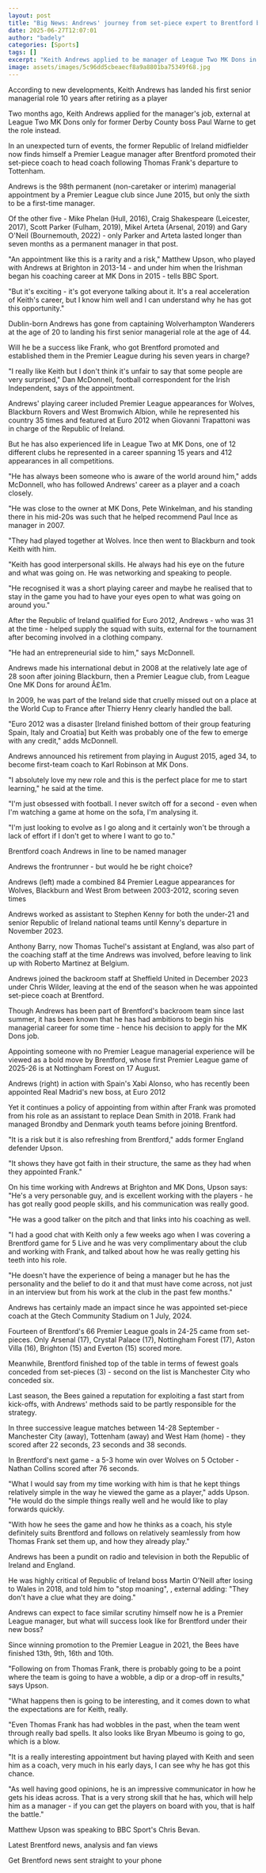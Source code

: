 ```yaml
---
layout: post
title: "Big News: Andrews' journey from set-piece expert to Brentford boss"
date: 2025-06-27T12:07:01
author: "badely"
categories: [Sports]
tags: []
excerpt: "Keith Andrews applied to be manager of League Two MK Dons in April - two months later he has been appointed boss of Premier League Brentford."
image: assets/images/5c96dd5cbeaecf8a9a8801ba75349f68.jpg
---
```


According to new developments, Keith Andrews has landed his first senior managerial role 10 years after retiring as a player

Two months ago, Keith Andrews applied for the manager's job, external at League Two MK Dons only for former Derby County boss Paul Warne to get the role instead.

In an unexpected turn of events, the former Republic of Ireland midfielder now finds himself a Premier League manager after Brentford promoted their set-piece coach to head coach following Thomas Frank's departure to Tottenham.

Andrews is the 98th permanent (non-caretaker or interim) managerial appointment by a Premier League club since June 2015, but only the sixth to be a first-time manager.

Of the other five - Mike Phelan (Hull, 2016), Craig Shakespeare (Leicester, 2017), Scott Parker (Fulham, 2019), Mikel Arteta (Arsenal, 2019) and Gary O'Neil (Bournemouth, 2022) - only Parker and Arteta lasted longer than seven months as a permanent manager in that post.

"An appointment like this is a rarity and a risk," Matthew Upson, who played with Andrews at Brighton in 2013-14 - and under him when the Irishman began his coaching career at MK Dons in 2015 - tells BBC Sport.

"But it's exciting - it's got everyone talking about it. It's a real acceleration of Keith's career, but I know him well and I can understand why he has got this opportunity."

Dublin-born Andrews has gone from captaining Wolverhampton Wanderers at the age of 20 to landing his first senior managerial role at the age of 44.

Will he be a success like Frank, who got Brentford promoted and established them in the Premier League during his seven years in charge?

"I really like Keith but I don't think it's unfair to say that some people are very surprised," Dan McDonnell, football correspondent for the Irish Independent, says of the appointment.

Andrews' playing career included Premier League appearances for Wolves, Blackburn Rovers and West Bromwich Albion, while he represented his country 35 times and featured at Euro 2012 when Giovanni Trapattoni was in charge of the Republic of Ireland.

But he has also experienced life in League Two at MK Dons, one of 12 different clubs he represented in a career spanning 15 years and 412 appearances in all competitions.

"He has always been someone who is aware of the world around him," adds McDonnell, who has followed Andrews' career as a player and a coach closely. 

"He was close to the owner at MK Dons, Pete Winkelman, and his standing there in his mid-20s was such that he helped recommend Paul Ince as manager in 2007.

"They had played together at Wolves. Ince then went to Blackburn and took Keith with him.

"Keith has good interpersonal skills. He always had his eye on the future and what was going on. He was networking and speaking to people. 

"He recognised it was a short playing career and maybe he realised that to stay in the game you had to have your eyes open to what was going on around you."

After the Republic of Ireland qualified for Euro 2012, Andrews - who was 31 at the time - helped supply the squad with suits, external for the tournament after becoming involved in a clothing company.

"He had an entrepreneurial side to him," says McDonnell.

Andrews made his international debut in 2008 at the relatively late age of 28 soon after joining Blackburn, then a Premier League club, from League One MK Dons for around Â£1m.

In 2009, he was part of the Ireland side that cruelly missed out on a place at the World Cup to France after Thierry Henry clearly handled the ball.

"Euro 2012 was a disaster [Ireland finished bottom of their group featuring Spain, Italy and Croatia] but Keith was probably one of the few to emerge with any credit," adds McDonnell.

Andrews announced his retirement from playing in August 2015, aged 34, to become first-team coach to Karl Robinson at MK Dons.

"I absolutely love my new role and this is the perfect place for me to start learning," he said at the time.

"I'm just obsessed with football. I never switch off for a second - even when I'm watching a game at home on the sofa, I'm analysing it.

"I'm just looking to evolve as I go along and it certainly won't be through a lack of effort if I don't get to where I want to go to."

Brentford coach Andrews in line to be named manager

Andrews the frontrunner - but would he be right choice?

Andrews (left) made a combined 84 Premier League appearances for Wolves, Blackburn and West Brom between 2003-2012, scoring seven times

Andrews worked as assistant to Stephen Kenny for both the under-21 and senior Republic of Ireland national teams until Kenny's departure in November 2023.

Anthony Barry, now Thomas Tuchel's assistant at England, was also part of the coaching staff at the time Andrews was involved, before leaving to link up with Roberto Martinez at Belgium.

Andrews joined the backroom staff at Sheffield United in December 2023 under Chris Wilder, leaving at the end of the season when he was appointed set-piece coach at Brentford.

Though Andrews has been part of Brentford's backroom team since last summer, it has been known that he has had ambitions to begin his managerial career for some time - hence his decision to apply for the MK Dons job.

Appointing someone with no Premier League managerial experience will be viewed as a bold move by Brentford, whose first Premier League game of 2025-26 is at Nottingham Forest on 17 August.

Andrews (right) in action with Spain's Xabi Alonso, who has recently been appointed Real Madrid's new boss, at Euro 2012

Yet it continues a policy of appointing from within after Frank was promoted from his role as an assistant to replace Dean Smith in 2018. Frank had managed Brondby and Denmark youth teams before joining Brentford.

"It is a risk but it is also refreshing from Brentford," adds former England defender Upson.

"It shows they have got faith in their structure, the same as they had when they appointed Frank."

On his time working with Andrews at Brighton and MK Dons, Upson says: "He's a very personable guy, and is excellent working with the players - he has got really good people skills, and his communication was really good. 

"He was a good talker on the pitch and that links into his coaching as well.

"I had a good chat with Keith only a few weeks ago when I was covering a Brentford game for 5 Live and he was very complimentary about the club and working with Frank, and talked about how he was really getting his teeth into his role.

"He doesn't have the experience of being a manager but he has the personality and the belief to do it and that must have come across, not just in an interview but from his work at the club in the past few months."

Andrews has certainly made an impact since he was appointed set-piece coach at the Gtech Community Stadium on 1 July, 2024.

Fourteen of Brentford's 66 Premier League goals in 24-25 came from set-pieces. Only Arsenal (17), Crystal Palace (17), Nottingham Forest (17), Aston Villa (16), Brighton (15) and Everton (15) scored more.

Meanwhile, Brentford finished top of the table in terms of fewest goals conceded from set-pieces (3) - second on the list is Manchester City who conceded six.

Last season, the Bees gained a reputation for exploiting a fast start from kick-offs, with Andrews' methods said to be partly responsible for the strategy.

In three successive league matches between 14-28 September - Manchester City (away), Tottenham (away) and West Ham (home) - they scored after 22 seconds, 23 seconds and 38 seconds.

In Brentford's next game - a 5-3 home win over Wolves on 5 October - Nathan Collins scored after 76 seconds.

"What I would say from my time working with him is that he kept things relatively simple in the way he viewed the game as a player," adds Upson. "He would do the simple things really well and he would like to play forwards quickly.

"With how he sees the game and how he thinks as a coach, his style definitely suits Brentford and follows on relatively seamlessly from how Thomas Frank set them up, and how they already play."

Andrews has been a pundit on radio and television in both the Republic of Ireland and England. 

He was highly critical of Republic of Ireland boss Martin O'Neill after losing to Wales in 2018, and told him to "stop moaning", , external adding: "They don't have a clue what they are doing."

Andrews can expect to face similar scrutiny himself now he is a Premier League manager, but what will success look like for Brentford under their new boss?

Since winning promotion to the Premier League in 2021, the Bees have finished 13th, 9th, 16th and 10th.

"Following on from Thomas Frank, there is probably going to be a point where the team is going to have a wobble, a dip or a drop-off in results," says Upson.

"What happens then is going to be interesting, and it comes down to what the expectations are for Keith, really.

"Even Thomas Frank has had wobbles in the past, when the team went through really bad spells. It also looks like Bryan Mbeumo is going to go, which is a blow.

"It is a really interesting appointment but having played with Keith and seen him as a coach, very much in his early days, I can see why he has got this chance. 

"As well having good opinions, he is an impressive communicator in how he gets his ideas across. That is a very strong skill that he has, which will help him as a manager - if you can get the players on board with you, that is half the battle."

Matthew Upson was speaking to BBC Sport's Chris Bevan.

Latest Brentford news, analysis and fan views

Get Brentford news sent straight to your phone

